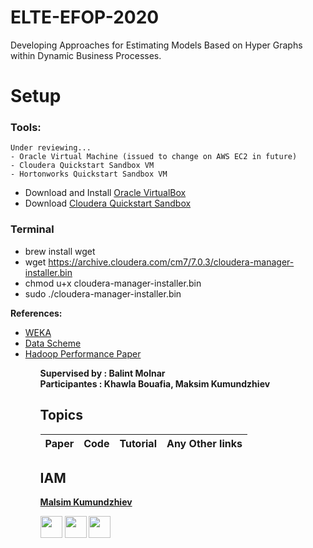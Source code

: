 # ELTE-EFOP-2020
Developing Approaches for Estimating Models Based on Hyper Graphs within Dynamic Business Processes.

# Setup 
### Tools:
```
Under reviewing...
- Oracle Virtual Machine (issued to change on AWS EC2 in future)
- Cloudera Quickstart Sandbox VM
- Hortonworks Quickstart Sandbox VM
```

- Download and Install [Oracle VirtualBox](https://download.virtualbox.org/virtualbox/6.1.4/VirtualBox-6.1.4-136177-OSX.dmg)
- Download [Cloudera Quickstart Sandbox]()

### Terminal
- brew install wget 
- wget https://archive.cloudera.com/cm7/7.0.3/cloudera-manager-installer.bin
- chmod u+x cloudera-manager-installer.bin
- sudo ./cloudera-manager-installer.bin




<b>References:</b><br>
<ul>
<li><a href="https://machinelearningmastery.com/estimate-performance-machine-learning-algorithms-weka/">WEKA</a></li>
  <li><a href="https://drive.google.com/file/d/1Bo1c6BJNfdim81CWp7VbqLNkP3RAawGk/view?ts=5e55708d">Data Scheme</a></li>
  <li><a href="https://www.researchgate.net/publication/273462758_Hadoop_Performance_Modeling_for_Job_Estimation_and_Resource_Provisioning">Hadoop Performance Paper</a></li>
<ul>


<b>Supervised by : Balint Molnar</b><br>
<b>Participantes : Khawla Bouafia, Maksim Kumundzhiev</b>


## Topics
|Paper|Code|Tutorial|Any Other links|
|-----|----|--------|---------------|


## IAM

**[Malsim Kumundzhiev](https://github.com/KumundzhievMaxim)**

[<img src="http://i.imgur.com/0o48UoR.png" width="35">](https://github.com/KumundzhievMaxim)             [<img src="https://i.imgur.com/0IdggSZ.png" width="35">](https://www.linkedin.com/in/maksim-kumundzhiev/)             [<img src="https://loading.io/s/icon/vzeour.svg" width="35">](https://www.kaggle.com/maximkumundzhiev)               
